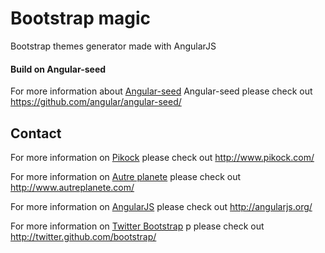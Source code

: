 Bootstrap magic
==============

Bootstrap themes generator made with AngularJS


#### Build on Angular-seed

For more information about [Angular-seed](https://github.com/angular/angular-seed/) Angular-seed please check out https://github.com/angular/angular-seed/


## Contact

For more information on [Pikock](http://www.pikock.com/)  please check out http://www.pikock.com/

For more information on [Autre planete](http://www.autreplanete.com/)  please check out http://www.autreplanete.com/

For more information on [AngularJS](http://angularjs.org/)  please check out http://angularjs.org/

For more information on [Twitter Bootstrap](http://twitter.github.com/bootstrap/)  p please check out http://twitter.github.com/bootstrap/


